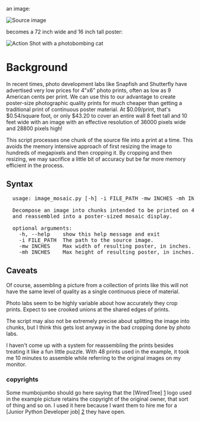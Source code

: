 an image:

![Source image](https://raw.github.com/tothebeat/wiredtree-hireme/master/wiredtree.png)

becomes a 72 inch wide and 16 inch tall poster:

![Action Shot with a photobombing cat](https://raw.github.com/tothebeat/wiredtree-hireme/master/action_shot_with_cat.jpg)

Background
==========

In recent times, photo development labs like Snapfish and Shutterfly have advertised very 
low prices for 4"x6" photo prints, often as low as 9 American cents per print. We can use 
this to our advantage to create poster-size photographic quality prints for much cheaper 
than getting a traditional print of continuous poster material. At $0.09/print, that's 
$0.54/square foot, or only $43.20 to cover an entire wall 8 feet tall and 10 feet wide with
an image with an effective resolution of 36000 pixels wide and 28800 pixels high!

This script processes one chunk of the source file into a print at a time. This avoids the
memory intensive approach of first resizing the image to hundreds of megapixels and then
cropping it. By cropping and then resizing, we may sacrifice a little bit of accuracy but 
be far more memory efficient in the process. 


Syntax
------
<pre>
  usage: image_mosaic.py [-h] -i FILE_PATH -mw INCHES -mh INCHES

  Decompose an image into chunks intended to be printed on 4"x6" photo prints
  and reassembled into a poster-sized mosaic display.

  optional arguments:
    -h, --help    show this help message and exit
    -i FILE_PATH  The path to the source image.
    -mw INCHES    Max width of resulting poster, in inches.
    -mh INCHES    Max height of resulting poster, in inches.
</pre>

Caveats
-------

Of course, assembling a picture from a collection of prints like this will not have the 
same level of quality as a single continuous piece of material. 

Photo labs seem to be highly variable about how accurately they crop prints. Expect to 
see crooked unions at the shared edges of prints.

The script may also not be extremely precise about splitting the image into chunks, but 
I think this gets lost anyway in the bad cropping done by photo labs.

I haven't come up with a system for reassembling the prints besides treating it like a 
fun little puzzle. With 48 prints used in the example, it took me 10 minutes to 
assemble while referring to the original images on my monitor.


### copyrights
Some mumbojumbo should go here saying that the [WiredTree] [1] logo used in the example picture 
retains the copyright of the original owner, that sort of thing and so on. I used it here
because I want them to hire me for a [Junior Python Developer job] [2] they have open. 

  [1]: http://www.wiredtree.com/  "WiredTree"
  [2]: http://chicago.craigslist.org/chc/sof/3717165739.html "Junior Python Developer job"

